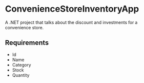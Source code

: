 # ConvenienceStoreInventoryApp
A .NET project that talks about the discount and investments for a convenience store.

## Requirements
- Id
- Name
- Category
- Stock
- Quantity
